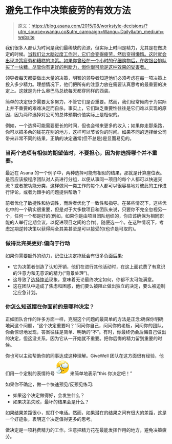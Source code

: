 # 避免工作中决策疲劳的有效方法

> 原文：<https://blog.asana.com/2015/08/workstyle-decisions/?utm_source=wanqu.co&utm_campaign=Wanqu+Daily&utm_medium=website>

我们很多人都认为时间是我们最稀缺的资源，但实际上时间是精力，尤其是在做决定的时候。[当我们让大脑过度工作时，它们会变得疲劳，然后变得懒惰。这时就会出现决策疲劳和糟糕的决策。如果你曾经在一个小时的仔细购物后，在收银台排队买了一块糖，尽管你有更好的判断力，但你很可能是这种效果的受害者。](http://www.scientificamerican.com/article/tough-choices-how-making/)

领导者每天都要做出大量的决策，明智的领导者知道他们必须考虑在每一项决策上投入多少精力。理想情况下，他们把所有的注意力放在需要认真思考的最重要的决定上。这就是为什么奥巴马总统每天都穿同样的西装。

简单的决定很少需要太多努力，不管它们是否重要。然而，我们经常倾向于为实际上并不重要的艰难决定而自杀。事实上，它们缺乏重要性往往是它们难以实现的原因，因为两种选择对公司的总体预期价值实际上是相似的。

例如，一个选择可能需要更长的时间，但也会带来更多的收入；如果你走那条路，你可以把多余的钱花在别的地方，这样可以节省你的时间。如果不同的选择给公司带来非常不同的结果，正确的决定通常(但不总是)是显而易见的。

### 当两个选项有相似的期望值时，不要担心，因为你选择哪个并不重要。

最近在 Asana 的一个例子中，两种选择可能有相似的结果，那就是计算座位表。是否应该按程序团队对人员进行分组，以便从事同一项目的每个人都可以快速交流？或者按功能分类，这样做同一类工作的每个人都可以很容易地对彼此的工作进行评论，或者为棘手的问题提供帮助？

前者优化了敏捷性和协调性，而后者优化了一致性和指导。在某些情况下，这些优化中的一个确实很重要，但是对于大多数项目和团队来说，只要你不完全忽视另一个，任何一个都是好的(例如，如果你是由项目团队组织的，你应该确保为相同职能的人举行定期会议，以促进项目之间的合作)。随便选一个。在这种情况下，考虑定期逆转决策以获得两全其美甚至是可以接受的(也许是可取的)。

### 做得比完美更好:偏向于行动

如果你需要额外的动力，记住让决定拖延会有很多负面后果:

*   它为决策者创造了认知开销，他们在进行其他活动时，在这上面花费了有意识的注意力和无意识的精力(“背景处理”)。
*   这导致了[选择悖论](http://www.ted.com/talks/barry_schwartz_on_the_paradox_of_choice)现象，意味着无论最终决定如何，你都不太可能满意。
*   这在团队中造成了焦虑和困惑，他们要么被阻止做出独立的决定，要么被迫制定应急计划。

### 你怎么知道摆在你面前的是哪种决定？

正如团队合作的许多方面一样，克服这个问题的最简单的方法是正念:确保你明确地问这个问题，“这个决定重要吗？”问问你自己，问问你的老板，问问你的团队。你会惊讶地发现，答案往往是简单、明确的“不”。有时，你最终仍会后悔自己做出的决定，但这没关系，因为它从一开始就不重要。把你后悔的精力留到重要的时候。

你也可以主动帮助你的同事达成这种理解。GiveWell 团队在这方面很有经验，他们用一个定制的表情符号![tmi](img/1bea6e14b58594c0e24fcccff767cc11.png)来简单地表示“this 你决定吧！”

如果你不确定，做一个快速预见/反预见练习:

*   如果这个决定做得好，会发生什么？
*   如果决策失败，最坏的结果会是什么？

如果结果差距很小，就打个电话。然而，如果潜在的结果之间有很大的差距，这是一个好迹象，表明这个决定值得更多的思考。

做决定是一项耗费精力的工作。注意把精力花在最能发挥作用的地方，避免决策疲劳。